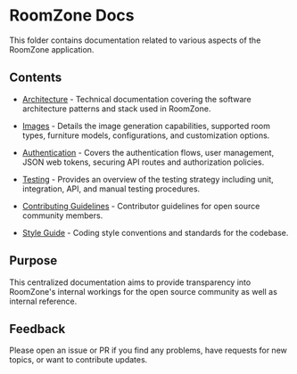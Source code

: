 
# RoomZone Docs

This folder contains documentation related to various aspects of the RoomZone application.

## Contents

- [Architecture](arch.md) - Technical documentation covering the software architecture patterns and stack used in RoomZone.

- [Images](images.md) - Details the image generation capabilities, supported room types, furniture models, configurations, and customization options.

- [Authentication](auth.md) - Covers the authentication flows, user management, JSON web tokens, securing API routes and authorization policies.

- [Testing](test.md) - Provides an overview of the testing strategy including unit, integration, API, and manual testing procedures.

- [Contributing Guidelines](contributing.md) - Contributor guidelines for open source community members.

- [Style Guide](styleguide.md) - Coding style conventions and standards for the codebase. 

## Purpose 

This centralized documentation aims to provide transparency into RoomZone's internal workings for the open source community as well as internal reference.

## Feedback

Please open an issue or PR if you find any problems, have requests for new topics, or want to contribute updates.

